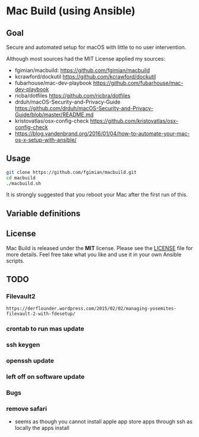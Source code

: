 # Mac Build (using Ansible)


## Goal 

Secure and automated setup for macOS with little to no user intervention.

Although most sources had the MIT License applied my sources:
 * fgimian/macbuild: https://github.com/fgimian/macbuild
 * kcrawford/dockutil https://github.com/kcrawford/dockutil
 * fubarhouse/mac-dev-playbook https://github.com/fubarhouse/mac-dev-playbook
 * ricba/dotfiles https://github.com/ricbra/dotfiles
 * drduh/macOS-Security-and-Privacy-Guide https://github.com/drduh/macOS-Security-and-Privacy-Guide/blob/master/README.md
 * kristovatlas/osx-config-check https://github.com/kristovatlas/osx-config-check
 * https://blog.vandenbrand.org/2016/01/04/how-to-automate-your-mac-os-x-setup-with-ansible/

## Usage 

```bash
git clone https://github.com/fgimian/macbuild.git
cd macbuild
./macbuild.sh
```

It is strongly suggested that you reboot your Mac after the first run
of this.

## Variable definitions



## License

Mac Build is released under the **MIT** license. Please see the
[LICENSE](https://github.com/fgimian/macbuild/blob/master/LICENSE) file for
more details.  Feel free take what you like and use it in your own Ansible
scripts.

## TODO

### Filevault2
```https://derflounder.wordpress.com/2015/02/02/managing-yosemites-filevault-2-with-fdesetup/```

### crontab to run mas update

### ssh keygen
### openssh update
### left off on software update
### Bugs
### remove safari
* seems as though you cannot install apple app store apps through ssh  as locally the apps install

